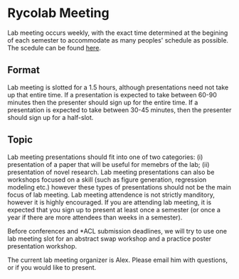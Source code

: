 # Rycolab Meeting

Lab meeting occurs weekly, with the exact time determined at the begining of each semester to accommodate as many peoples' schedule as possible.
The scedule can be found [here](https://rycolab.io/readinggroup/).

## Format
Lab meeting is slotted for a 1.5 hours, although presentations need not take up that entire time. 
If a presentation is expected to take between 60-90 minutes then the presenter should sign up for the entire time.
If a presentation is expected to take between 30-45 minutes, then the presenter should sign up for a half-slot.

## Topic
Lab meeting presentations should fit into one of two categories: (i) presentation of a paper that will be useful for memebrs of the lab; (ii) presentation of novel research.
Lab meeting presentations can also be workshops focused on a skill (such as figure generation, regression modeling etc.) however these types of presentations should not be the main focus of lab meeting.
Lab meeting attendence is not strictly manditory, however it is highly encouraged. 
If you are attending lab meeting, it is expected that you sign up to present at least once a semester (or once a year if there are more attendees than weeks in a semester).

Before conferences and *ACL submission deadlines, we will try to use one lab meeting slot for an abstract swap workshop and a practice poster presentation workshop.

The current lab meeting organizer is Alex. Please email him with questions, or if you would like to present.
